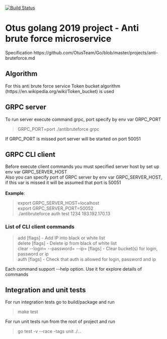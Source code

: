 [![Build Status](https://travis-ci.com/MitrickX/otus-golang-2019-project-antibruteforce.svg?branch=master)](https://travis-ci.com/MitrickX/otus-golang-2019-project-antibruteforce)

<h1>Otus golang 2019 project - Anti brute force microservice</h1>
Specification https://github.com/OtusTeam/Go/blob/master/projects/anti-bruteforce.md <br>

<h2>Algorithm</h2>
For this anti brute force service Token bucket algorithm (https://en.wikipedia.org/wiki/Token_bucket) is used
<br>

<h2>GRPC server</h2>
To run server execute command grpc, port specify by env var GRPC_PORT

> GRPC_PORT=port ./antibruteforce grpc

If GRPC_PORT is missed port server will be started on port 50051

<h2>GRPC CLI client</h2>
Before execute client commands you must specified server host by set up env var GRPC_SERVER_HOST<br>
Also you can specify port of GRPC server by env var GRPC_SERVER_HOST, if this var is missed it will be assumed that port is 50051<br>
<br>
<strong>Example</strong>:

>
> export GRPC_SERVER_HOST=localhost<br>
> export GRPC_SERVER_PORT=50052<br>
> ./antibruteforce auth test 1234 193.192.170.13<br>
>

<h3>List of CLI client commands</h3>

>
> add <kind> <ip> [flags] - Add IP into black or white list<br>
> delete <kind> <ip> [flags] - Delete ip from black of white list<br>
> clear --login=<login> --password=<password> --ip=<ip> [flags] - Clear bucket(s) for login, password or ip<br>
> auth <login> <password> <ip> [flags] - Check that auth is allowed for login, password and ip<br>
>
  
Each command support --help option. Use it for explore details of commands

<h2>Integration and unit tests</h2>
For run integration tests go to build/package and run 

> make test<br>

For run unit tests run from the root of project and run 

> go test -v --race -tags unit ./...<br>
